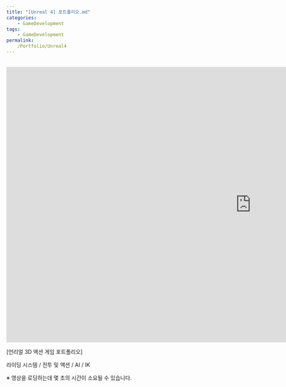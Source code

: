 ```yaml
---
title: "[Unreal 4] 포트폴리오.md"
categories:
    - GameDevelopment
tags:
    - GameDevelopment
permalink: 
    /Portfolio/Unreal4
---
```


<br>
<iframe width="1280" height="720" src="https://www.youtube.com/embed/qlj67cvOfSE" title="YouTube video player" frameborder="0" allow="accelerometer; autoplay; clipboard-write; encrypted-media; gyroscope; picture-in-picture" allowfullscreen></iframe>

<br>

[언리얼 3D 액션 게임 포트폴리오]

라이딩 시스템 / 전투 및 액션 / AI / IK


※ 영상을 로딩하는데 몇 초의 시간이 소요될 수 있습니다. 